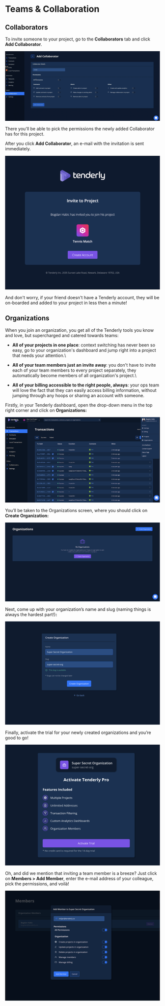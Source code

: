 # Teams & Collaboration

## Collaborators

To invite someone to your project, go to the **Collaborators** tab and click **Add Collaborator**.

![](<../.gitbook/assets/Screenshot 2021-10-15 at 11.10.45.png>)

There you'll be able to pick the permissions the newly added Collaborator has for this project.

After you click **Add Collaborator**, an e-mail with the invitation is sent immediately.

![](<../.gitbook/assets/image (22).png>)

And don't worry, if your friend doesn't have a Tenderly account, they will be on-boarded and added to your project in less then a minute!

## Organizations

When you join an organization, you get all of the Tenderly tools you know and love, but supercharged and catered towards teams:

* **All of your projects in one place**: context switching has never been so easy, go to your organization's dashboard and jump right into a project that needs your attention.\

* **All of your team members just an invite away**: you don't have to invite each of your team members to every project separately, they automatically become members of all organization's project.\

* **All of your billing accessible to the right people, always**: your ops team will love the fact that they can easily access billing information, without jumping through any hoops or sharing an account with someone.

Firstly, in your Tenderly dashboard, open the drop-down menu in the top right corner and click on **Organizations:**

![](<../.gitbook/assets/image (32).png>)

You’ll be taken to the Organizations screen, where you should click on **Create Organization:**

![](<../.gitbook/assets/image (10).png>)

Next, come up with your organization’s name and slug (naming things is always the hardest part!)**:**

![](<../.gitbook/assets/image (20).png>)

Finally, activate the trial for your newly created organizations and you’re good to go!

![](<../.gitbook/assets/image (65).png>)

Oh, and did we mention that inviting a team member is a breeze? Just click on **Members > Add Member**, enter the e-mail address of your colleague, pick the permissions, and voilà!

![](<../.gitbook/assets/image (62).png>)
